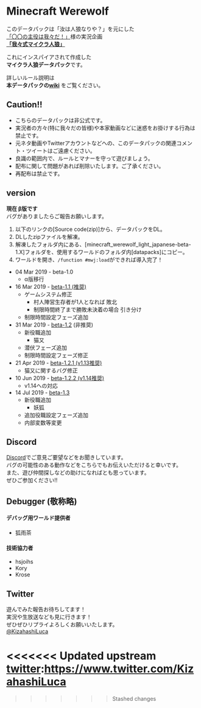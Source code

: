 # Minecraft Werewolf

このデータパックは「汝は人狼なりや？」を元にした   
[「〇〇の主役は我々だ！」][1]様の実況企画   
**[「我々式マイクラ人狼」][2]**

これにインスパイアされて作成した  
**マイクラ人狼データパック**です。

詳しいルール説明は  
**本データパックの[wiki][4]**
をご覧ください。

## Caution!!
 - こちらのデータパックは非公式です。
 - 実況者の方々(特に我々だの皆様)や本家動画などに迷惑をお掛けする行為は禁止です。
 - 元ネタ動画やTwitterアカウントなどへの、このデータパックの関連コメント・ツイートはご遠慮ください。
 - 良識の範囲内で、ルールとマナーを守って遊びましょう。
 - 配布に関して問題があれば削除いたします。ご了承ください。
 - 再配布は禁止です。

## version
**現在 β版です**   
バグがありましたらご報告お願いします。

 1. 以下のリンクの[Source code(zip)]から、データパックをDL。
 2. DLしたzipファイルを解凍。
 3. 解凍したフォルダ内にある、[minecraft_werewolf_light_japanese-beta-1.X]フォルダを、使用するワールドのフォルダ内[datapacks]にコピー。
 4. ワールドを開き、`/function #mwj:load`ができれば導入完了！

 - 04 Mar 2019 - beta-1.0
   - α版移行
 - 16 Mar 2019 - [beta-1.1 (推奨)][beta1.1]
   - ゲームシステム修正
     - 村人陣営生存者が1人となれば 敗北
     - 制限時間終了まで勝敗未決着の場合 引き分け
   - 制限時間設定フェーズ追加
 - 31 Mar 2019 - [beta-1.2][beta1.2] (非推奨)
   - 新役職追加
     - 猫又
   - 潜伏フェーズ追加
   - 制限時間設定フェーズ修正
 - 21 Apr 2019 - [beta-1.2.1 (v1.13推奨)][beta1.2.1]
   - 猫又に関するバグ修正
 - 10 Jun 2019 - [beta-1.2.2 (v1.14推奨)][beta1.2.2]
   - v1.14への対応
 - 14 Jul 2019 - [beta-1.3][beta1.3]
   - 新役職追加
     - 妖狐
   - 追加役職設定フェーズ追加
   - 内部変数等変更

## Discord
[Discord][5]でご意見ご要望などをお聞きしています。   
バグの可能性のある動作などをこちらでもお伝えいただけると幸いです。   
また、遊び仲間探しなどの助けになればとも思っています。   
ぜひご参加ください!!

## Debugger (敬称略)
#### デバッグ用ワールド提供者
 - 狐雨茶
#### 技術協力者
 - hsjoihs
 - Kory
 - Krose

## Twitter
 遊んでみた報告お待ちしてます！   
 実況や生放送なども見に行きます！   
 ぜひぜひリプライよろしくお願いいたします。   
 [@KizahashiLuca][twitter]

[1]:https://www.youtube.com/channel/UCIZzHNbzlIskx3TxGznRyYg
[2]:https://youtu.be/X9nXLUE6ZIY
[3]:https://dic.nicovideo.jp/id/5501981
[4]:https://github.com/KizahashiLuca/minecraft_werewolf_light_japanese/wiki
[5]:https://discord.gg/ryNDGhU
[beta1.1]:https://github.com/KizahashiLuca/minecraft_werewolf_light_japanese/releases/tag/beta-1.1
[beta1.2]:https://github.com/KizahashiLuca/minecraft_werewolf_light_japanese/releases/tag/beta-1.2
[beta1.2.1]:https://github.com/KizahashiLuca/minecraft_werewolf_light_japanese/releases/tag/beta-1.2.1
[beta1.2.2]:https://github.com/KizahashiLuca/minecraft_werewolf_light_japanese/releases/tag/beta-1.2.2
<<<<<<< Updated upstream
[twitter]:https://www.twitter.com/KizahashiLuca
=======
[beta1.3]:https://github.com/KizahashiLuca/minecraft_werewolf_light_japanese/releases/tag/beta-1.3
[twitter]:https://www.twitter.com/KizahashiLuca
>>>>>>> Stashed changes
